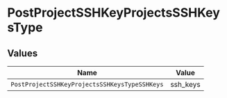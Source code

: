 # PostProjectSSHKeyProjectsSSHKeysType


## Values

| Name                                          | Value                                         |
| --------------------------------------------- | --------------------------------------------- |
| `PostProjectSSHKeyProjectsSSHKeysTypeSSHKeys` | ssh_keys                                      |